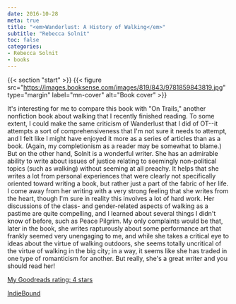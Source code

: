 ```yaml
---
date: 2016-10-28
meta: true
title: "<em>Wanderlust: A History of Walking</em>"
subtitle: "Rebecca Solnit"
toc: false
categories:
- Rebecca Solnit
- books
---
```


{{< section "start" >}}
{{< figure src="https://images.booksense.com/images/819/843/9781859843819.jpg" type="margin" label="mn-cover" alt="Book cover" >}}

It's interesting for me to compare this book with "On Trails," another nonfiction book about walking that I recently finished reading. To some extent, I could make the same criticism of Wanderlust that I did of OT--it attempts a sort of comprehensiveness that I'm not sure it needs to attempt, and I felt like I might have enjoyed it more as a series of articles than as a book. (Again, my completionism as a reader may be somewhat to blame.) But on the other hand, Solnit is a wonderful writer. She has an admirable ability to write about issues of justice relating to seemingly non-political topics (such as walking) without seeming at all preachy. It helps that she writes a lot from personal experiences that were clearly not specifically oriented toward writing a book, but rather just a part of the fabric of her life. I come away from her writing with a very strong feeling that she writes from the heart, though I'm sure in reality this involves a lot of hard work. Her discussions of the class- and gender-related aspects of walking as a pastime are quite compelling, and I learned about several things I didn't know of before, such as Peace Pilgrim. My only complaints would be that, later in the book, she writes rapturously about some performance art that frankly seemed very unengaging to me, and while she takes a critical eye to ideas about the virtue of walking outdoors, she seems totally uncritical of the virtue of walking in the big city; in a way, it seems like she has traded in one type of romanticism for another. But really, she's a great writer and you should read her!

[My Goodreads rating: 4 stars](https://www.goodreads.com/review/show/1780997405)  

[IndieBound](https://www.indiebound.org/book/9781859843819)
